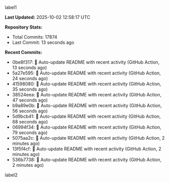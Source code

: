 
label1 
<!-- ACTIVITY_START -->
**Last Updated:** 2025-10-02 12:58:17 UTC

**Repository Stats:**
- Total Commits: 17874
- Last Commit: 13 seconds ago

**Recent Commits:**
- 0be8f317: 🤖 Auto-update README with recent activity (GitHub Action, 13 seconds ago)
- 5a27e595: 🤖 Auto-update README with recent activity (GitHub Action, 24 seconds ago)
- 41598080: 🤖 Auto-update README with recent activity (GitHub Action, 35 seconds ago)
- 38524eea: 🤖 Auto-update README with recent activity (GitHub Action, 47 seconds ago)
- b9a89e0b: 🤖 Auto-update README with recent activity (GitHub Action, 56 seconds ago)
- 5d9bcb41: 🤖 Auto-update README with recent activity (GitHub Action, 68 seconds ago)
- 06994f34: 🤖 Auto-update README with recent activity (GitHub Action, 79 seconds ago)
- 5075aa2c: 🤖 Auto-update README with recent activity (GitHub Action, 2 minutes ago)
- 13f5f4cf: 🤖 Auto-update README with recent activity (GitHub Action, 2 minutes ago)
- 536b7738: 🤖 Auto-update README with recent activity (GitHub Action, 2 minutes ago)
<!-- ACTIVITY_END -->

label2
